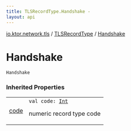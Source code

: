 ```yaml
---
title: TLSRecordType.Handshake - 
layout: api
---
```


<div class='api-docs-breadcrumbs'><a href="../index.html">io.ktor.network.tls</a> / <a href="index.html">TLSRecordType</a> / <a href="./-handshake.html">Handshake</a></div>

# Handshake

<div class="signature"><code><span class="identifier">Handshake</span></code></div>

### Inherited Properties

<table class="api-docs-table">
<tbody>
<tr>
<td markdown="1">

<a href="code.html">code</a>


</td>
<td markdown="1">
<div class="signature"><code><span class="keyword">val </span><span class="identifier">code</span><span class="symbol">: </span><a href="https://kotlinlang.org/api/latest/jvm/stdlib/kotlin/-int/index.html"><span class="identifier">Int</span></a></code></div>

numeric record type code


</td>
</tr>
</tbody>
</table>
